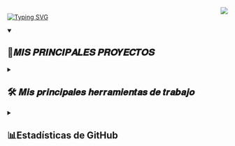 <img align="right" src="https://visitor-badge.laobi.icu/badge?page_id=dhernandezg2.dhernandezg2"/>

<a href="https://git.io/typing-svg"><img src="https://readme-typing-svg.demolab.com?font=Kumar+One&size=30&pause=1000&color=5609F7&background=FF776F00&vCenter=true&width=435&lines=Hi+there+%F0%9F%91%8B%F0%9F%91%8B;Im+Diego+%F0%9F%98%8E" alt="Typing SVG" /></a>


<details open> 
  <summary><h2>📘𝑴𝑰𝑺 𝑷𝑹𝑰𝑵𝑪𝑰𝑷𝑨𝑳𝑬𝑺 𝑷𝑹𝑶𝒀𝑬𝑪𝑻𝑶𝑺</h2></summary>
  <a href="https://github.com/amingom/TarTradia"></a>
</details>




<details> 
  <summary><h2>🛠️ 𝑴𝒊𝒔 𝒑𝒓𝒊𝒏𝒄𝒊𝒑𝒂𝒍𝒆𝒔 𝒉𝒆𝒓𝒓𝒂𝒎𝒊𝒆𝒏𝒕𝒂𝒔 𝒅𝒆 𝒕𝒓𝒂𝒃𝒂𝒋𝒐</h2></summary>

   <h3>👨‍💻 𝙇𝙀𝙉𝙂𝙐𝘼𝙅𝙀𝙎 𝘿𝙀 𝙋𝙍𝙊𝙂𝙍𝘼𝙈𝘼𝘾𝙄Ó𝙉</h3>

  <p>
      <a href="#"><img alt="C++" src="https://custom-icon-badges.demolab.com/badge/C++-9C033A.svg?logo=cpp2&logoColor=white"></a>
      <a href="#"><img alt="C#" src="https://custom-icon-badges.demolab.com/badge/C%23-68217A.svg?logo=cs2&logoColor=white"></a>
      <a href="#"><img alt="HTML" src="https://img.shields.io/badge/HTML-E34F26.svg?logo=html5&logoColor=white"></a>
      <a href="#"><img alt="Java" src="https://custom-icon-badges.demolab.com/badge/Java-007396.svg?logo=java&logoColor=white"></a>
      <a href="#"><img alt="Node.js" src="https://img.shields.io/badge/Node.js-43853D.svg?logo=node.js&logoColor=white"></a>
      <a href="#"><img alt="Scratch" src="https://img.shields.io/badge/Scratch-4D97FF.svg?logo=scratch&logoColor=white"></a>
      <a href="#"><img alt="SQL" src="https://custom-icon-badges.demolab.com/badge/SQL-025E8C.svg?logo=database&logoColor=white"></a>
      <a href="#"><img alt="TypeScript" src="https://img.shields.io/badge/TypeScript-007ACC.svg?logo=typescript&logoColor=white"></a>
  </p>

  <h3>🧰 𝑭𝒓𝒂𝒎𝒆𝒘𝒐𝒓𝒌𝒔 𝒚 𝒍𝒊𝒃𝒓𝒆𝒓𝒊𝒂𝒔</h3>

<p>
  <a href="#"><img alt="Arduino" src="https://img.shields.io/badge/-Arduino-00979D?logo=Arduino&logoColor=white"></a>
  <a href="#"><img alt="Deno JS" src="https://img.shields.io/badge/deno%20js-000000?style=plastic&logo=deno&logoColor=white"></a>
  <a href="#"><img alt="NPM" src="https://img.shields.io/badge/NPM-%23CB3837.svg?style=plastic&logo=npm&logoColor=white"></a>
  <a href="#"><img alt="TypeGraphQL" src="https://img.shields.io/badge/-TypeGraphQL-%23C04392?style=plastic"></a>
</p>

<h3>🗄️ 𝑩𝒂𝒔𝒆𝒔 𝒅𝒆 𝒅𝒂𝒕𝒐𝒔 𝒚 𝑪𝒍𝒐𝒖𝒅 𝑯𝒐𝒔𝒕𝒊𝒏𝒈</h3>

<p>
  <a href="#"><img alt="MongoDB" src="https://img.shields.io/badge/MongoDB-4ea94b.svg?logo=mongodb&logoColor=white"></a>
  <a href="#"><img alt="MySQL" src="https://img.shields.io/badge/MySQL-00f.svg?logo=mysql&logoColor=white"></a>
  <a href="#"><img alt="Notion" src="https://img.shields.io/badge/Notion-010101.svg?logo=notion&logoColor=white"></a>
  <a href="#"><img alt="Repl.it" src="https://img.shields.io/badge/Repl.it-0D101E.svg?logo=Replit&logoColor=white"></a>
  <a href="#"><img alt="Apollo-GraphQL" src="https://img.shields.io/badge/-ApolloGraphQL-311C87?style=plastic&logo=apollo-graphql"></a>
  <a href="#"><img alt="Cisco" src="https://img.shields.io/badge/cisco-%23049fd9.svg?style=plastic&logo=cisco&logoColor=black"></a>
</p>

 <h3>💻 𝑺𝒐𝒇𝒕𝒘𝒂𝒓𝒆 𝒚 𝒉𝒆𝒓𝒓𝒂𝒎𝒊𝒆𝒏𝒕𝒂𝒔</h3>

<p>
  <a href="#"><img alt="Git" src="https://img.shields.io/badge/Git-F05033.svg?logo=git&logoColor=white"></a>
  <a href="#"><img alt="GitHub Desktop" src="https://img.shields.io/badge/GitHub%20Desktop-8034A9.svg?logo=github&logoColor=white"></a>
  <a href="#"><img alt="Google Sheets" src="https://img.shields.io/badge/Sheets-34A853.svg?logo=google%20sheets&logoColor=white"></a>
  <a href="#"><img alt="Postman" src="https://img.shields.io/badge/Postman-FF6C37?logo=postman&logoColor=white"></a>
  <a href="#"><img alt="Stack Overflow" src="https://img.shields.io/badge/-Stack%20Overflow-FE7A16?logo=stack-overflow&logoColor=white"></a>
  <a href="#"><img alt="Visual Studio Code" src="https://img.shields.io/badge/Visual%20Studio%20Code-0078d7.svg?logo=visual-studio-code&logoColor=white"></a>
  <a href="#"><img alt="Blender" src="https://img.shields.io/badge/blender-%23F5792A.svg?style=plastic&logo=blender&logoColor=white"></a>
  <a href="#"><img alt="Adobe Acrobat Reader" src="https://img.shields.io/badge/Adobe%20Acrobat%20Reader-EC1C24.svg?style=plastic&logo=Adobe%20Acrobat%20Reader&logoColor=white"></a>
  <a href="#"><img alt="Jira" src="https://img.shields.io/badge/jira-%230A0FFF.svg?style=plastic&logo=jira&logoColor=white"></a>
  <a href="#"><img alt="Confluence" src="https://img.shields.io/badge/confluence-%23172BF4.svg?style=plastic&logo=confluence&logoColor=white"></a>
  <a href="#"><img alt="Canva" src="https://img.shields.io/badge/Canva-%2300C4CC.svg?style=plastic&logo=Canva&logoColor=white"></a>
</p>

</details>


<details> 
<summary><h2>📊Estadísticas de GitHub</h2></summary>
<div align="center">
    <img src="https://github-readme-stats.vercel.app/api?username=dhernandezg2&theme=cobalt&hide_border=false&include_all_commits=true&count_private=true" />
</div>


<div align="center">
    <img src="https://github-readme-stats.vercel.app/api/top-langs/?username=dhernandezg2&theme=cobalt&hide_border=false&include_all_commits=true&count_private=true&layout=compact" />
</div>
